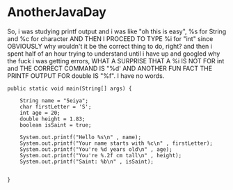 # AnotherJavaDay
So, i was studying printf output and i was like "oh this is easy", %s for String and %c for character AND THEN I PROCEED TO TYPE %i for "int" since OBVIOUSLY why wouldn't it be the correct thing to do, right? and then i spent half of an hour trying to understand until i have up and googled why the fuck i was getting errors, WHAT A SURPRISE THAT A %i IS NOT FOR int and THE CORRECT COMMAND IS "%d' AND ANOTHER FUN FACT THE PRINTF OUTPUT FOR double IS "%f". I have no words.

    public static void main(String[] args) {

        String name = "Seiya";
        char firstLetter = 'S';
        int age = 20;
        double height = 1.83;
        boolean isSaint = true;

        System.out.printf("Hello %s\n" , name);
        System.out.printf("Your name starts with %c\n" , firstLetter);
        System.out.printf("You're %d years old\n" , age);
        System.out.printf("You're %.2f cm tall\n" , height);
        System.out.printf("Saint: %b\n" , isSaint);


    }
